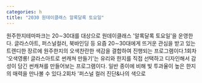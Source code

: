 ```yaml
---
categories: h
title: "2030 원데이클래스 알록달록 토요일"
---
```

원주한지테마파크는 20&sim;30대를 대상으로 원데이클래스 &#39;알록달록 토요일&#39;을 운영한다. 글라스아트, 퍼스널컬러, 북바인딩 등 요즘 20&sim;30대에게 뜨거운 관심을 받고 있는 트렌디한 장르에 원주한지의 오색찬란한 색감을 결합하여 진행되는 프로그램이다.1회차 &#39;오색영롱! 글라스아트로 썬캐쳐 만들기&#39;는 유리와 한지를 직접 선택하고 디자인해서 감성이 담긴 썬캐쳐를 만들어보는 프로그램이다. 일반 종이에 비해 빛 투과율이 높은 한지의 매력을 만나볼 수 있다.2회차 &#39;퍼스널 컬러 진단&나의 색으로